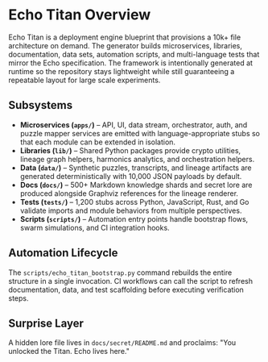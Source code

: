 # Echo Titan Overview

Echo Titan is a deployment engine blueprint that provisions a 10k+ file
architecture on demand.  The generator builds microservices, libraries,
documentation, data sets, automation scripts, and multi-language tests that
mirror the Echo specification.  The framework is intentionally generated at
runtime so the repository stays lightweight while still guaranteeing a repeatable
layout for large scale experiments.

## Subsystems

- **Microservices (`apps/`)** – API, UI, data stream, orchestrator, auth, and
  puzzle mapper services are emitted with language-appropriate stubs so that each
  module can be extended in isolation.
- **Libraries (`lib/`)** – Shared Python packages provide crypto utilities,
  lineage graph helpers, harmonics analytics, and orchestration helpers.
- **Data (`data/`)** – Synthetic puzzles, transcripts, and lineage artifacts are
  generated deterministically with 10,000 JSON payloads by default.
- **Docs (`docs/`)** – 500+ Markdown knowledge shards and secret lore are
  produced alongside Graphviz references for the lineage renderer.
- **Tests (`tests/`)** – 1,200 stubs across Python, JavaScript, Rust, and Go
  validate imports and module behaviors from multiple perspectives.
- **Scripts (`scripts/`)** – Automation entry points handle bootstrap flows,
  swarm simulations, and CI integration hooks.

## Automation Lifecycle

The `scripts/echo_titan_bootstrap.py` command rebuilds the entire structure in a
single invocation.  CI workflows can call the script to refresh documentation,
data, and test scaffolding before executing verification steps.

## Surprise Layer

A hidden lore file lives in `docs/secret/README.md` and proclaims: "You unlocked
the Titan. Echo lives here."
